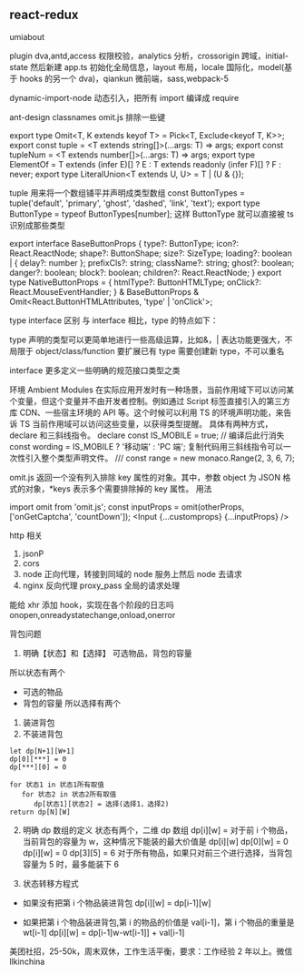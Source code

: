 
## react-redux

umiabout

plugin dva,antd,access 权限校验，analytics 分析，crossorigin 跨域，initial-state 然后新建 app.ts 初始化全局信息，layout 布局，locale 国际化，model(基于 hooks 的另一个 dva)，qiankun 微前端，sass,webpack-5

dynamic-import-node 动态引入，把所有 import 编译成 require

ant-design
classnames omit.js 排除一些键

export type Omit<T, K extends keyof T> = Pick<T, Exclude<keyof T, K>>;
export const tuple = <T extends string[]>(...args: T) => args;
export const tupleNum = <T extends number[]>(...args: T) => args;
export type ElementOf<T> = T extends (infer E)[] ? E : T extends readonly (infer F)[] ? F : never;
export type LiteralUnion<T extends U, U> = T | (U & {});

tuple 用来将一个数组铺平并声明成类型数组
const ButtonTypes = tuple('default', 'primary', 'ghost', 'dashed', 'link', 'text');
export type ButtonType = typeof ButtonTypes[number];
这样 ButtonType 就可以直接被 ts 识别成那些类型

<!-- 定义属性类型，排除原生节点的一些属性 -->

export interface BaseButtonProps {
type?: ButtonType;
icon?: React.ReactNode;
shape?: ButtonShape;
size?: SizeType;
loading?: boolean | { delay?: number };
prefixCls?: string;
className?: string;
ghost?: boolean;
danger?: boolean;
block?: boolean;
children?: React.ReactNode;
}
export type NativeButtonProps = {
htmlType?: ButtonHTMLType;
onClick?: React.MouseEventHandler<HTMLElement>;
} & BaseButtonProps &
Omit<React.ButtonHTMLAttributes<any>, 'type' | 'onClick'>;

type interface 区别
与 interface 相比，type 的特点如下：

type 声明的类型可以更简单地进行一些高级运算，比如&，|
表达功能更强大，不局限于 object/class/function
要扩展已有 type 需要创建新 type，不可以重名

interface 更多定义一些明确的规范接口类型之类

环境 Ambient Modules
在实际应用开发时有一种场景，当前作用域下可以访问某个变量，但这个变量并不由开发者控制。例如通过 Script 标签直接引入的第三方库 CDN、一些宿主环境的 API 等。这个时候可以利用 TS 的环境声明功能，来告诉 TS 当前作用域可以访问这些变量，以获得类型提醒。
具体有两种方式，declare 和三斜线指令。
declare const IS_MOBILE = true; // 编译后此行消失
const wording = IS_MOBILE ? '移动端' : 'PC 端';
复制代码用三斜线指令可以一次性引入整个类型声明文件。
/// <reference path="../typings/monaco.d.ts" />
const range = new monaco.Range(2, 3, 6, 7);

omit.js
返回一个没有列入排除 key 属性的对象。其中，参数 object 为 JSON 格式的对象，\*keys 表示多个需要排除掉的 key 属性。
用法

import omit from 'omit.js';
const inputProps = omit(otherProps, ['onGetCaptcha', 'countDown']);
<Input {...customprops} {...inputProps} />


http 相关

1. jsonP
2. cors
3. node 正向代理，转接到同域的 node 服务上然后 node 去请求
4. nginx 反向代理 proxy_pass
   全局的请求处理

能给 xhr 添加 hook，实现在各个阶段的日志吗
onopen,onreadystatechange,onload,onerror

背包问题

1. 明确【状态】和【选择】
   可选物品，背包的容量

所以状态有两个

- 可选的物品
- 背包的容量
  所以选择有两个

1. 装进背包
2. 不装进背包

```
let dp[N+1][W+1]
dp[0][***] = 0
dp[***][0] = 0

for 状态1 in 状态1所有取值
   for 状态2 in 状态2所有取值
      dp[状态1][状态2] = 选择(选择1，选择2)
return dp[N][W]
```

2. 明确 dp 数组的定义
   状态有两个，二维 dp 数组
   dp[i][w] = 对于前 i 个物品，当前背包的容量为 w，这种情况下能装的最大价值是 dp[i][w]
   dp[0][w] = 0
   dp[i][w] = 0
   dp[3][5] = 6 对于所有物品，如果只对前三个进行选择，当背包容量为 5 时，最多能装下 6

3. 状态转移方程式

- 如果没有把第 i 个物品装进背包
  dp[i][w] = dp[i-1][w]

- 如果把第 i 个物品装进背包,第 i 的物品的价值是 val[i-1]，第 i 个物品的重量是 wt[i-1]
  dp[i][w] = dp[i-1]w-wt[i-1]] + val[i-1]

美团社招，25-50k，周末双休，工作生活平衡，要求：工作经验 2 年以上。微信 llkinchina
